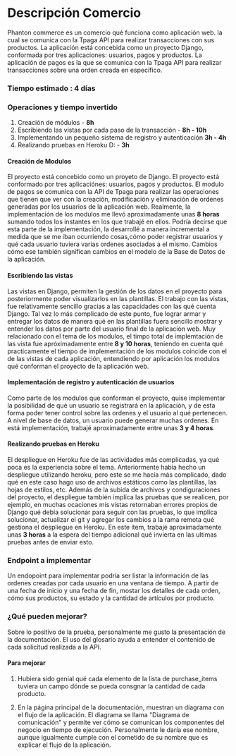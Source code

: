 # Descripción Comercio


Phanton commerce es un comercio qué funciona como aplicación web. la cual se comunica con la Tpaga API para realizar transacciones con sus productos. La aplicación está concebida como un proyecto Django, conformada por tres aplicaciones: usuarios, pagos y productos. La aplicación de pagos es la que se comunica con la Tpaga API para realizar transacciones sobre una orden creada en específico.

###  Tiempo estimado : 4 días 


###  Operaciones y tiempo invertido 

1) Creación de módulos - **8h** 
2) Escribiendo las vistas por cada paso de la transacción - **8h - 10h**
3) Implementando un pequeño sistema de registro y autenticación **3h - 4h**
4) Realizando pruebas en Heroku D: - **3h**

#### Creación de Modulos

El proyecto está concebido como un proyeto de Django. El proyecto está conformado por tres aplicaciónes: usuarios, pagos y productos. El modulo de pagos se comunica con la API de Tpaga para realizar las operaciones que tienen que ver con la creación, modificación y eliminación de ordenes generadas por los usuarios de la aplicación web. Realmente, la implementación de los modulos me llevó aproximadamente unas **8 horas** sumando todos los instantes en los que trabajé en ellos. Podría decirse que esta parte de la implementación, la desarrollé a manera incremental a medida que se me iban ocurriendo cosas,cómo poder registrar usuarios y qué cada usuario tuviera varias ordenes asociadas a el mismo. Cambios cómo ese también significan cambios en el modelo de la Base de Datos de la aplicación. 

#### Escribiendo las vistas

Las vistas en Django, permiten la gestión de los datos en el proyecto para posteriormente poder visualizarlos en las plantillas. El trabajo con las vistas, fue relativamente sencillo gracias a las capacidades con las qué cuenta Django. Tal vez lo más complicado de este punto, fue lograr armar y entregar los datos de manera qué en las plantillas fuera sencillo mostrar y entender los datos por parte del usuario final de la aplicación web. Muy relacionado con el tema de los modulos, el timpo total de implemtación de las vista fue apróximadamente entre **8 y 10 horas**, teniendo en cuenta qué practicamente el tiempo de implementación de los modulos coincide con el de las vistas de cada aplicación, entendiendo por aplicación los modulos qué conforman el proyecto de la aplicación web. 

#### Implementación de registro y autenticación de usuarios

Como parte de los modulos que conforman el proyecto, quise implementar la posibilidad de qué un usuario se registrará en la aplicación, y de esta forma poder tener control sobre las ordenes y el usuario al qué pertenecen. A nivel de base de datos, un usuario puede generar muchas ordenes. En está implementación, trabajé aproximadamente entre unas **3 y 4 horas**. 

#### Realizando pruebas en Heroku 

El despliegue en Heroku fue de las actividades más complicadas, ya qué poca es la experiencia sobre el tema. Anteriormente había hecho un despliegue utilizando heroku, pero este se me hacía más complicado, dado qué en este caso hago uso de archivos estáticos como las plantillas, las hojas de estilos, etc. Además de la subida de archivos y condiguraciones del proyecto, el despliegue también implíca las pruebas que se realicen, por ejemplo, en muchas ocaciones mis vistas retornaban errores propios de Django qué debía solucionar para seguir con las pruebas, lo que implíca solucionar, actualizar el git y agregar los cambios a la rama remota qué gestiona el despliegue en Heroku. En este item, trabajé aproximadamente unas **3 horas** a la espera del tiempo adicional qué invierta en las ultimas pruebas antes de enviar esto. 

### Endpoint a implementar

Un endopoint para implementar podría ser listar la información de las ordenes creadas por cada usuario en una ventana de tiempo. A partir de una fecha de inicio y una fecha de fin, mostar los detalles de cada orden, cómo sus productos, su estado y la cantidad de artículos por producto. 

### ¿Qué pueden mejorar?
Sobre lo positivo de la prueba, personalmente me gusto la presentación de la documentación. El uso del glosario ayuda a entender el contenido de cada solicitud realizada a la API. 

#### Para mejorar
1. Hubiera sido genial qué cada elemento de la lista de purchase_items tuviera un campo dónde se pueda consgnar la cantidad de cada producto. 

2. En la página principal de la documentación, muestran un diagrama con el flujo de la aplicación. El diagrama se llama "Diagrama de comunicación" y permite ver cómo se comunican los componentes del negocio en tiempo de ejecución. Personalmente le daría ese nombre, aunque igualmente cumple con el cometido de su nombre que es explicar el flujo de la aplicación. 


